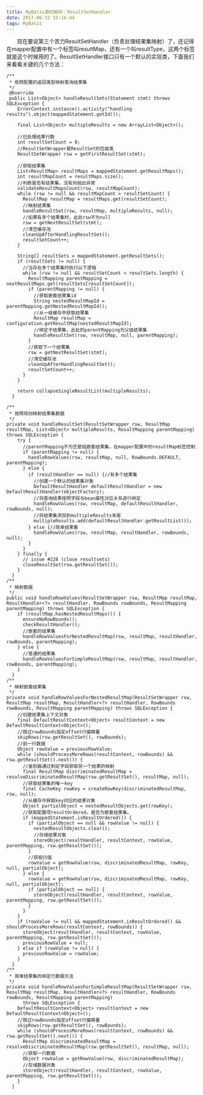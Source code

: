 ```yaml
---
title: MyBatis源码解析：ResultSetHandler
date: 2017-06-15 15:16:44
tags: MyBatis
---
```


　　现在要说第三个苦力ResultSetHandler（负责处理结果集映射）了，还记得在mapper配置中有一个标签叫resultMap，还有一个叫resultType，这两个标签就是这个时候用的了。ResultSetHandler接口只有一个默认的实现类，下面我们来看看关键的几个方法：
<!-- more -->

	/**
	 * 依照配置的返回类型映射查询结果集
	 */
	 @Override
	 public List<Object> handleResultSets(Statement stmt) throws SQLException {
	    ErrorContext.instance().activity("handling results").object(mappedStatement.getId());

	    final List<Object> multipleResults = new ArrayList<Object>();
	    
	    //已处理结果行数
	    int resultSetCount = 0;
	    //ResultSetWrapper是ResultSet的包装类
	    ResultSetWrapper rsw = getFirstResultSet(stmt);

	    //获取结果集
	    List<ResultMap> resultMaps = mappedStatement.getResultMaps();
	    int resultMapCount = resultMaps.size();
	    //判断是否有结果集，没有则抛出异常
	    validateResultMapsCount(rsw, resultMapCount);
	    while (rsw != null && resultMapCount > resultSetCount) {
	      ResultMap resultMap = resultMaps.get(resultSetCount);
	      //映射结果集
	      handleResultSet(rsw, resultMap, multipleResults, null);
	      //如果有多个结果集时，此处rsw不为null
	      rsw = getNextResultSet(stmt);
	      //清空缓存池
	      cleanUpAfterHandlingResultSet();
	      resultSetCount++;
	    }

	    String[] resultSets = mappedStatement.getResultSets();
	    if (resultSets != null) {
	      //当存在多个结果集时执行以下逻辑
	      while (rsw != null && resultSetCount < resultSets.length) {
	        ResultMapping parentMapping = nextResultMaps.get(resultSets[resultSetCount]);
	        if (parentMapping != null) {
	          //获取嵌套结果集id
	          String nestedResultMapId = parentMapping.getNestedResultMapId();
	          //从一级缓存中获取结果集
	          ResultMap resultMap = configuration.getResultMap(nestedResultMapId);
	          //绑定子结果集，此处的parentMapping为父级结果集
	          handleResultSet(rsw, resultMap, null, parentMapping);
	        }
	        //获取下一个结果集
	        rsw = getNextResultSet(stmt);
	        //清空缓存池
	        cleanUpAfterHandlingResultSet();
	        resultSetCount++;
	      }
	    }

	    return collapseSingleResultList(multipleResults);
	  }

	/**
	 * 按照规则映射结果集数据
	 */
	private void handleResultSet(ResultSetWrapper rsw, ResultMap resultMap, List<Object> multipleResults, ResultMapping parentMapping) throws SQLException {
	    try {
	      //parentMapping不为空是指嵌套结果集，在mapper配置中的resultMap标签控制
	      if (parentMapping != null) {
	        handleRowValues(rsw, resultMap, null, RowBounds.DEFAULT, parentMapping);
	      } else {
	        if (resultHandler == null) {//有多个结果集
	          //创建一个默认的结果集对象
	          DefaultResultHandler defaultResultHandler = new DefaultResultHandler(objectFactory);
	          //将查询结果按照字段与bean属性对应关系进行绑定
	          handleRowValues(rsw, resultMap, defaultResultHandler, rowBounds, null);
	          //将结果集添加到multipleResults末尾
	          multipleResults.add(defaultResultHandler.getResultList());
	        } else {//简单结果集
	          handleRowValues(rsw, resultMap, resultHandler, rowBounds, null);
	        }
	      }
	    } finally {
	      // issue #228 (close resultsets)
	      closeResultSet(rsw.getResultSet());
	    }
	  }
	/**
	 * 映射数据
	 */
	public void handleRowValues(ResultSetWrapper rsw, ResultMap resultMap, ResultHandler<?> resultHandler, RowBounds rowBounds, ResultMapping parentMapping) throws SQLException {
		if (resultMap.hasNestedResultMaps()) {
	      ensureNoRowBounds();
	      checkResultHandler();
	      //嵌套的结果集
	      handleRowValuesForNestedResultMap(rsw, resultMap, resultHandler, rowBounds, parentMapping);
	    } else {
	      //普通的结果集
	      handleRowValuesForSimpleResultMap(rsw, resultMap, resultHandler, rowBounds, parentMapping);
	    }
	  }
	/**
	 * 映射嵌套结果集
	 */
	private void handleRowValuesForNestedResultMap(ResultSetWrapper rsw, ResultMap resultMap, ResultHandler<?> resultHandler, RowBounds rowBounds, ResultMapping parentMapping) throws SQLException {
	    //创建结果集上下文对象
		final DefaultResultContext<Object> resultContext = new DefaultResultContext<Object>();
	    //跳过rowBounds指定offset行偏移量
	    skipRows(rsw.getResultSet(), rowBounds);
	    //前一行数据
	    Object rowValue = previousRowValue;
	    while (shouldProcessMoreRows(resultContext, rowBounds) && rsw.getResultSet().next()) {
	      //鉴别器通过制定字段获取另一个结果的映射
	      final ResultMap discriminatedResultMap = resolveDiscriminatedResultMap(rsw.getResultSet(), resultMap, null);
	      //获取结果集的唯一key
	      final CacheKey rowKey = createRowKey(discriminatedResultMap, rsw, null);
	      //从缓存中获取key对应的结果对象
	      Object partialObject = nestedResultObjects.get(rowKey);
	      //获取配置项resultOrdered，是否为嵌套结果集。
	      if (mappedStatement.isResultOrdered()) {
	        if (partialObject == null && rowValue != null) {
	          nestedResultObjects.clear();
	          //存储结果对象
	          storeObject(resultHandler, resultContext, rowValue, parentMapping, rsw.getResultSet());
	        }
	        //获取行值
	        rowValue = getRowValue(rsw, discriminatedResultMap, rowKey, null, partialObject);
	      } else {
	        rowValue = getRowValue(rsw, discriminatedResultMap, rowKey, null, partialObject);
	        if (partialObject == null) {
	          storeObject(resultHandler, resultContext, rowValue, parentMapping, rsw.getResultSet());
	        }
	      }
	    }
	    if (rowValue != null && mappedStatement.isResultOrdered() && shouldProcessMoreRows(resultContext, rowBounds)) {
	      storeObject(resultHandler, resultContext, rowValue, parentMapping, rsw.getResultSet());
	      previousRowValue = null;
	    } else if (rowValue != null) {
	      previousRowValue = rowValue;
	    }
	  }
	/**
	 * 简单结果集的绑定行数据方法
	 */
	private void handleRowValuesForSimpleResultMap(ResultSetWrapper rsw, ResultMap resultMap, ResultHandler<?> resultHandler, RowBounds rowBounds, ResultMapping parentMapping)
	      throws SQLException {
	    DefaultResultContext<Object> resultContext = new DefaultResultContext<Object>();
	    //跳过rowBounds指定offset行偏移量
	    skipRows(rsw.getResultSet(), rowBounds);
	    while (shouldProcessMoreRows(resultContext, rowBounds) && rsw.getResultSet().next()) {
	      ResultMap discriminatedResultMap = resolveDiscriminatedResultMap(rsw.getResultSet(), resultMap, null);
	      //获取一行数据
	      Object rowValue = getRowValue(rsw, discriminatedResultMap);
	      //存储数据对象
	      storeObject(resultHandler, resultContext, rowValue, parentMapping, rsw.getResultSet());
	    }
	  }
